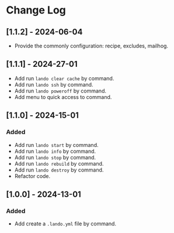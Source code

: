 # Change Log

## [1.1.2] - 2024-06-04

- Provide the commonly configuration: recipe, excludes, mailhog.

## [1.1.1] - 2024-27-01

- Add run `lando clear cache` by command.
- Add run `lando ssh` by command.
- Add run `lando poweroff` by command.
- Add menu to quick access to command.

## [1.1.0] - 2024-15-01

### Added

- Add run `lando start` by command.
- Add run `lando info` by command.
- Add run `lando stop` by command.
- Add run `lando rebuild` by command.
- Add run `lando destroy` by command.
- Refactor code.

## [1.0.0] - 2024-13-01

### Added

- Add create a `.lando.yml` file by command.
